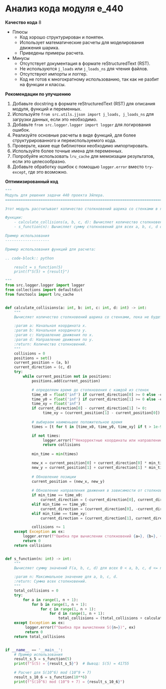# Анализ кода модуля e_440

**Качество кода**
8
-  Плюсы
    - Код хорошо структурирован и понятен.
    - Использует математические расчеты для моделирования движения шарика.
    - Приведены примеры расчета.
-  Минусы
    - Отсутствует документация в формате reStructuredText (RST).
    - Не используются `j_loads` или `j_loads_ns` для чтения файлов.
    - Отсутствуют импорты и логгер.
    - Код не готов к многократному использованию, так как не разбит на функции и классы.

**Рекомендации по улучшению**
1. Добавьте docstring в формате reStructuredText (RST) для описания модуля, функций и переменных.
2. Используйте `from src.utils.jjson import j_loads, j_loads_ns` для загрузки данных, если это необходимо.
3. Добавьте `from src.logger.logger import logger` для логирования ошибок.
4. Реализуйте основные расчеты в виде функций, для более структурированного и переиспользуемого кода.
5. Проверьте, какие еще библиотеки необходимо импортировать.
6. Используйте более точные имена для переменных.
7. Попробуйте использовать `lru_cache` для мемоизации результатов, если это целесообразно.
8. Добавьте обработку ошибок с помощью `logger.error` вместо `try-except`, где это возможно.

**Оптимизированный код**
```python
"""
Модуль для решения задачи 440 проекта Эйлера.
=========================================================================================

Этот модуль рассчитывает количество столкновений шарика со стенками в гиперболической плоскости до достижения повторного положения.

Функции:
    - calculate_collisions(a, b, c, d): Вычисляет количество столкновений шарика.
    - s_function(n): Вычисляет сумму столкновений для всех a, b, c, d от 1 до n.

Пример использования
--------------------

Пример использования функций для расчета:

.. code-block:: python

    result = s_function(5)
    print(f"S(5) = {result}")

"""
from src.logger.logger import logger
from collections import defaultdict
from functools import lru_cache


def calculate_collisions(a: int, b: int, c: int, d: int) -> int:
    """
    Вычисляет количество столкновений шарика со стенками, пока не будет достигнута ранее достигнутая позиция.

    :param a: Начальная координата x.
    :param b: Начальная координата y.
    :param c: Направление движения по x.
    :param d: Направление движения по y.
    :return: Количество столкновений.
    """
    collisions = 0
    positions = set()
    current_position = (a, b)
    current_direction = (c, d)
    try:
        while current_position not in positions:
            positions.add(current_position)

            # определяем время до столкновения с каждой из стенок
            time_x0 = float('inf') if current_direction[0] >= 0 else -current_position[0] / current_direction[0]
            time_y0 = float('inf') if current_direction[1] >= 0 else -current_position[1] / current_direction[1]
            time_xy = float('inf')
            if current_direction[0] - current_direction[1] != 0:
                 time_xy = (current_position[1] - current_position[0]) / (current_direction[0] - current_direction[1])
            
            # выбираем наименьшее положительное время
            times = [t for t in [time_x0, time_y0, time_xy] if t > 1e-9]

            if not times:
                 logger.error(f"Некорректные координаты или направление {a=}, {b=}, {c=}, {d=}")
                 return collisions
            
            min_time = min(times)

            new_x = current_position[0] + current_direction[0] * min_time
            new_y = current_position[1] + current_direction[1] * min_time
            
            # Обновление позиции
            current_position = (new_x, new_y)
            
            # Обновление направления движения в зависимости от столкновения
            if min_time == time_x0:
                current_direction = (-current_direction[0], current_direction[1])
            elif min_time == time_y0:
                current_direction = (current_direction[0], -current_direction[1])
            elif min_time == time_xy:
                current_direction = (current_direction[1], current_direction[0])

            collisions += 1
    except Exception as ex:
        logger.error(f"Ошибка при вычислении столкновений {a=}, {b=}, {c=}, {d=}", ex)
        return 0
    return collisions


def s_function(n: int) -> int:
    """
    Вычисляет сумму значений F(a, b, c, d) для всех 0 < a, b, c, d <= n.

    :param n: Максимальное значение для a, b, c, d.
    :return: Сумма всех столкновений.
    """
    total_collisions = 0
    try:
        for a in range(1, n + 1):
            for b in range(1, n + 1):
                for c in range(1, n + 1):
                    for d in range(1, n + 1):
                        total_collisions = (total_collisions + calculate_collisions(a, b, c, d)) % (10**9 + 7)
    except Exception as ex:
         logger.error(f"Ошибка при вычислении S({n=})", ex)
         return 0
    return total_collisions


if __name__ == '__main__':
    # Пример использования
    result_s_5 = s_function(5)
    print(f"S(5) = {result_s_5}")  # Вывод: S(5) = 41755

    # Расчет для S(10^6) mod (10^9 + 7)
    result_s_10_6 = s_function(10**6)
    print(f"S(10^6) mod (10^9 + 7) = {result_s_10_6}")
```